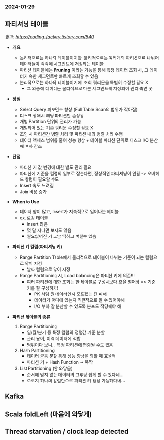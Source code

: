 ### 2024-01-29

## 파티셔닝 테이블
*참고: https://coding-factory.tistory.com/840*
- **개요**
  - 논리적으로는 하나의 테이블이지만, 물리적으로는 여러개의 파티션으로 나뉘어 데이터들이 각각에 세그먼트에 저장되는 테이블
  - 파티션 테이블에는 **Pruning** 이라는 기능을 통해 특정 데이터 조회 시, 그 데이터가 속한 세그먼트만 빠르게 조회할 수 있음
  - 논리적으로는 하나의 테이블이기에, 조회 쿼리문을 특별히 수정할 필요 X
    - 그 와중에 데이터는 물리적으로 다른 세그먼트에 저장되어 관리 측면 굿

- **장점**
  - Select Query 퍼포먼스 향상 (Full Table Scan의 범위가 작아짐)
  - 디스크 장애시 해당 파티션만 손상됨
  - 개별 Partition 단위의 관리가 가능
  - 개발되어 있는 기존 쿼리문 수정할 필요 X
  - 조인 시 파티션간 병렬 처리 및 파티션 내의 병렬 처리 수행
  - 데이터 액세스 범위를 줄여 성능 향상 + 테이블 파티션 단위로 디스크 I/O 분산해 부하 감소

- **단점**
  - 파티션 키 값 변경에 대한 별도 관리 필요
  - 파티션에 기준을 컬럼의 일부로 잡는다면, 정상적인 파티셔닝이 안됨 -> 오버헤드 칼럼이 필요할 수도
  - Insert 속도 느려짐
  - Join 비용 증가

- **When to Use**
  - 데이터 양이 많고, Insert가 지속적으로 일어나는 테이블
  - ex. 로깅 테이블
    - insert 많음
    - 몇 달 지나면 보지도 않음
    - 필요없어진 거 그냥 띡하고 버릴수 있음

- **파티션 키 컬럼(파티셔닝 키)**
  - Range Partition Table에서 물리적으로 테이블이 나뉘는 기준이 되는 컬럼으로 많이 지정
    - 날짜 컬럼으로 많이 지정
  - Range Partitioning 시, Load balancing은 파티션 키에 의존!!!
    - 여러 파티션에 대한 조회는 한 테이블로 구성시보다 효율 떨어짐 => 기준 키를 잘 구성하자!
      - PK 처럼 뭔 데이터인지 모르겠는 건 피해
      - 데이터가 어디에 있는지 직관적으로 알 수 있어야해
      - I/O 부하 잘 분산할 수 있도록 분포도 적당해야 해

- **파티션 테이블의 종류**
  1. Range Partitioning
     - 일/월/분기 등 특정 컬럼의 정렬값 기준 분할
     - 관리 용이, 이력 데이터에 적합
     - 범위이다 보니... 특정 파티션에 편중될 수도 있음
  2. Hash Partitioning
     - 데이터 균등 분할 통해 성능 향상을 꾀할 때 효율적
     - 파티션 키 + Hash Function => 뚝딱
  3. List Partitioning (안 와닿음)
     - 순서에 맞지 않는 데이터의 그루핑 쉽게 할 수 있다네...
     - 오로지 하나의 칼럼만으로 파티션 키 생성 가능하다네...

## Kafka

## Scala foldLeft (마음에 와닿게)

## Thread starvation / clock leap detected
